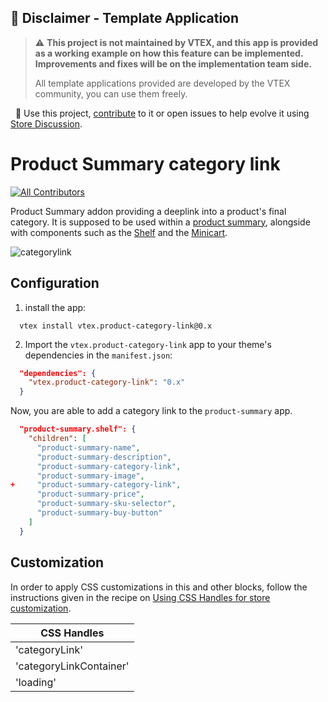 ## 🚨 Disclaimer - Template Application
>:warning: **This project is not maintained by VTEX, and this app is provided as a working example on how this feature can be implemented. Improvements and fixes will be on the implementation team side.**
>
>All template applications provided are developed by the VTEX community, you can use them freely.

&nbsp;
📢 Use this project, [contribute](https://github.com/vtex-apps/product-summary) to it or open issues to help evolve it using [Store Discussion](https://github.com/vtex-apps/store-discussion).

# Product Summary category link

<!-- ALL-CONTRIBUTORS-BADGE:START - Do not remove or modify this section -->
[![All Contributors](https://img.shields.io/badge/all_contributors-2-orange.svg?style=flat-square)](#contributors-)
<!-- ALL-CONTRIBUTORS-BADGE:END -->

Product Summary addon providing a deeplink into a product's final category. It is supposed to be used within a [product summary](https://developers.vtex.com/vtex-developer-docs/docs/vtex-product-summary), alongside with components such as the [Shelf](https://vtex.io/docs/components/all/vtex.shelf/) and the [Minicart](https://vtex.io/docs/components/all/vtex.minicart/).

![categorylink](https://user-images.githubusercontent.com/93577143/152136528-6eb3a2a1-d6b2-47c0-85fc-c4c08155f6b9.jpg)

## Configuration
1. install the app:
```shell
  vtex install vtex.product-category-link@0.x
```
2. Import the `vtex.product-category-link` app to your theme's dependencies in the `manifest.json`:

```json
  "dependencies": {
    "vtex.product-category-link": "0.x"
  }
```

Now, you are able to add a category link to the `product-summary` app.




```json
  "product-summary.shelf": {
    "children": [
      "product-summary-name",
      "product-summary-description",
      "product-summary-category-link",
      "product-summary-image",
+     "product-summary-category-link",
      "product-summary-price",
      "product-summary-sku-selector",
      "product-summary-buy-button"
    ]
  }

```

## Customization

In order to apply CSS customizations in this and other blocks, follow the instructions given in the recipe on [Using CSS Handles for store customization](https://vtex.io/docs/recipes/style/using-css-handles-for-store-customization).

| CSS Handles                | 
| -------------------------- |
|  'categoryLink' |
|  'categoryLinkContainer'  |
|  'loading'                |
